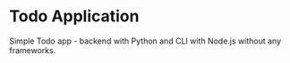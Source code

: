 # Todo Application

Simple Todo app - backend with Python and CLI with Node.js without any frameworks.
